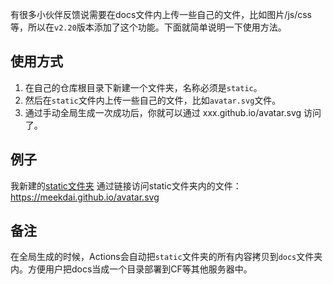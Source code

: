 有很多小伙伴反馈说需要在docs文件内上传一些自己的文件，比如图片/js/css等，所以在`v2.20`版本添加了这个功能。下面就简单说明一下使用方法。

## 使用方式
1. 在自己的仓库根目录下新建一个文件夹，名称必须是`static`。
2. 然后在`static`文件内上传一些自己的文件，比如`avatar.svg`文件。
3. 通过手动全局生成一次成功后，你就可以通过 xxx.github.io/avatar.svg 访问了。

## 例子
我新建的[static文件夹](https://github.com/Meekdai/meekdai.github.io/tree/main/static)
通过链接访问static文件夹内的文件：https://meekdai.github.io/avatar.svg

## 备注
在全局生成的时候，Actions会自动把`static`文件夹的所有内容拷贝到`docs`文件夹内。方便用户把docs当成一个目录部署到CF等其他服务器中。

